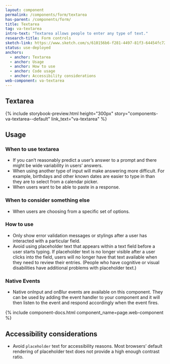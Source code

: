 ```yaml
---
layout: component
permalink: /components/form/textarea
has-parent: /components/form/
title: Textarea
tag: va-textarea
intro-text: "Textarea allows people to enter any type of text."
research-title: Form controls
sketch-link: https://www.sketch.com/s/610156b6-f281-4497-81f3-64454fc72156/p/C6340B6C-F41E-423B-BDEA-B340A81C9714
status: use-deployed
anchors:
  - anchor: Textarea
  - anchor: Usage
  - anchor: How to use
  - anchor: Code usage
  - anchor: Accessibility considerations
web-component: va-textarea
---
```


## Textarea

{% include storybook-preview.html height="300px" story="components-va-textarea--default" link_text="va-textarea" %}

## Usage

### When to use textarea

- If you can’t reasonably predict a user’s answer to a prompt and there might be wide variability in users’ answers.
- When using another type of input will make answering more difficult. For example, birthdays and other known dates are easier to type in than they are to select from a calendar picker.
- When users want to be able to paste in a response.

### When to consider something else

- When users are choosing from a specific set of options.

### How to use 

- Only show error validation messages or stylings after a user has interacted with a particular field.
- Avoid using placeholder text that appears within a text field before a user starts typing. If placeholder text is no longer visible after a user clicks into the field, users will no longer have that text available when they need to review their entries. (People who have cognitive or visual disabilities have additional problems with placeholder text.)

### Native Events

- Native onInput and onBlur events are available on this component. They can be used by adding the event handler to your component and it will then listen to the event and respond accordingly when the event fires.

{% include component-docs.html component_name=page.web-component %}

## Accessibility considerations

- Avoid `placeholder` text for accessibility reasons. Most browsers’ default rendering of placeholder text does not provide a high enough contrast ratio.
